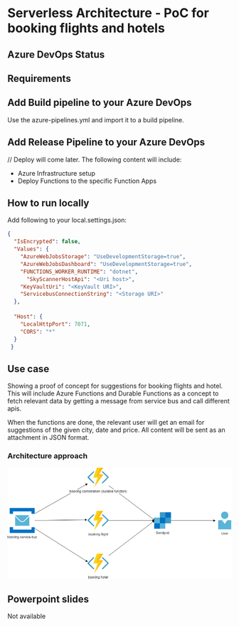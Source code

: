 # Serverless Architecture - PoC for booking flights and hotels

## Azure DevOps Status

## Requirements
## Add Build pipeline to your Azure DevOps
Use the azure-pipelines.yml and import it to a build pipeline.

## Add Release Pipeline to your Azure DevOps
// Deploy will come later. The following content will include:
- Azure Infrastructure setup
- Deploy Functions to the specific Function Apps

## How to run locally
Add following to your local.settings.json:
```json
{
  "IsEncrypted": false,
  "Values": {
    "AzureWebJobsStorage": "UseDevelopmentStorage=true",
    "AzureWebJobsDashboard": "UseDevelopmentStorage=true",
    "FUNCTIONS_WORKER_RUNTIME": "dotnet",
	  "SkyScannerHostApi": "<Uri host>",
    "KeyVaultUri": "<KeyVault URI>",
    "ServicebusConnectionString": "<Storage URI>"
  },

  "Host": {
    "LocalHttpPort": 7071,
    "CORS": "*"
  }
 }
  ```

## Use case
Showing a proof of concept for suggestions for booking flights and hotel. This will include Azure Functions and Durable Functions as a concept to fetch relevant data by getting a message from service 
bus and call different apis.

When the functions are done, the relevant user will get an email for suggestions of the given city, date and price.
All content will be sent as an attachment in JSON format.


### Architecture approach
<p align="center">
<img src="Documents/Images/BookingArchitecture.png"/>
</p>

## Powerpoint slides
Not available